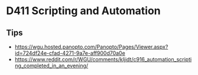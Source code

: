 # D411 Scripting and Automation

## Tips

- <https://wgu.hosted.panopto.com/Panopto/Pages/Viewer.aspx?id=724df24e-cfad-4271-9a7e-aff900d70a0e>
- <https://www.reddit.com/r/WGU/comments/kljidt/c916_automation_scripting_completed_in_an_evening/>
